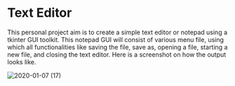 # Text Editor

This personal project aim is to create a simple text editor or notepad using a tkinter GUI toolkit.  This notepad GUI will consist of 
various menu file, using which all functionalities like saving the file, save as, opening a file, starting a new file, and closing the 
text editor. Here is a screenshot on how the output looks like.

![2020-01-07 (17)](https://user-images.githubusercontent.com/55200206/71882350-2d13b180-30e9-11ea-8eec-bd6de8e00feb.png)

